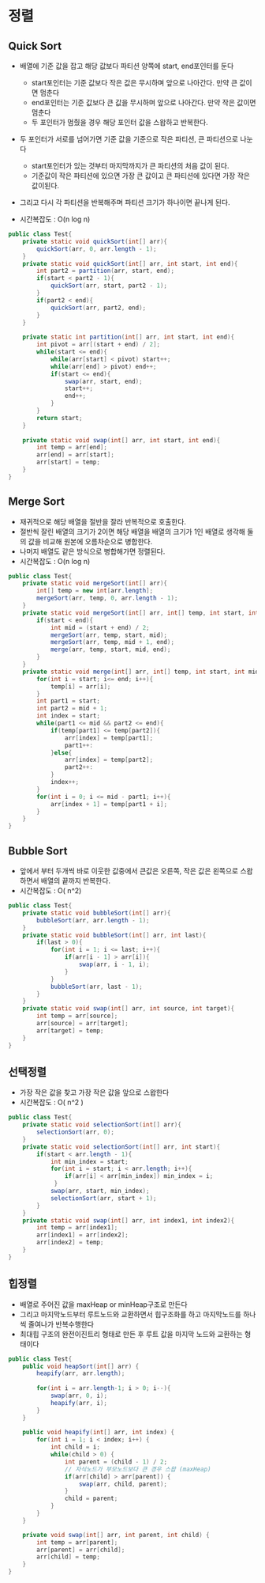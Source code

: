# 정렬

## Quick Sort

- 배열에 기준 값을 잡고 해당 값보다 파티션 양쪽에 start, end포인터를 둔다
  - start포인터는 기준 값보다 작은 값은 무시하며 앞으로 나아간다. 만약 큰 값이면 멈춘다
  - end포인터는 기준 값보다 큰 값을 무시하며 앞으로 나아간다. 만약 작은 값이면 멈춘다
  - 두 포인터가 멈췄을 경우 해당 포인터 값을 스왑하고 반복한다.

- 두 포인터가 서로를 넘어가면 기준 값을 기준으로 작은 파티션, 큰 파티션으로 나눈다
  - start포인터가 있는 것부터 마지막까지가 큰 파티션의 처음 값이 된다.
  - 기준값이 작은 파티션에 있으면 가장 큰 값이고 큰 파티션에 있다면 가장 작은 값이된다.
- 그리고 다시 각 파티션을 반복해주며 파티션 크기가 하나이면 끝나게 된다.

- 시간복잡도 : O(n log n)

````java
public class Test{
    private static void quickSort(int[] arr){
        quickSort(arr, 0, arr.length - 1);
    }
    private static void quickSort(int[] arr, int start, int end){
        int part2 = partition(arr, start, end);
        if(start < part2 - 1){
            quickSort(arr, start, part2 - 1);
        }
        if(part2 < end){
            quickSort(arr, part2, end);
        }
    }
    
    private static int partition(int[] arr, int start, int end){
        int pivot = arr[(start + end) / 2];
        while(start <= end){
            while(arr[start] < pivot) start++;
            while(arr[end] > pivot) end++;
			if(start <= end){
                swap(arr, start, end);
                start++;
                end++;
            }
        }
        return start;
    }
    
    private static void swap(int[] arr, int start, int end){
        int temp = arr[end];
        arr[end] = arr[start];
        arr[start] = temp;
    }
}
````

## Merge Sort

- 재귀적으로 해당 배열을 절반을 잘라 반복적으로 호출한다.
- 절반씩 잘린 배열의 크기가 2이면 해당 배열을 배열의 크기가 1인 배열로 생각해 둘의 값을 비교해 원본에 오름차순으로 병합한다.
- 나머지 배열도 같은 방식으로 병합해가면 정렬된다.
- 시간복잡도 : O(n log n)

```java
public class Test{
    private static void mergeSort(int[] arr){
        int[] temp = new int[arr.length];
        mergeSort(arr, temp, 0, arr.length - 1);
    }
    private static void mergeSort(int[] arr, int[] temp, int start, int end){
        if(start < end){
            int mid = (start + end) / 2;
            mergeSort(arr, temp, start, mid);
            mergeSort(arr, temp, mid + 1, end);
            merge(arr, temp, start, mid, end);
        }
    }
    private static void merge(int[] arr, int[] temp, int start, int mid, int end){
        for(int i = start; i<= end; i++){
            temp[i] = arr[i];
        }
        int part1 = start;
        int part2 = mid + 1;
        int index = start;
        while(part1 <= mid && part2 <= end){
            if(temp[part1] <= temp[part2]){
                arr[index] = temp[part1];
                part1++:
            }else{
                arr[index] = temp[part2];
                part2++:
            }
            index++;
        }
        for(int i = 0; i <= mid - part1; i++){
            arr[index + 1] = temp[part1 + i];
        }
    }
}
```

## Bubble Sort

- 앞에서 부터 두개씩 바로 이웃한 값중에서 큰값은 오른쪽, 작은 값은 왼쪽으로 스왑하면서 배열의 끝까지 반복한다.
- 시간복잡도 : O( n^2)

```java
public class Test{
    private static void bubbleSort(int[] arr){
        bubbleSort(arr, arr.length - 1);
    }
    private static void bubbleSort(int[] arr, int last){
        if(last > 0){
            for(int i = 1; i <= last; i++){
                if(arr[i - 1] > arr[i]){
                    swap(arr, i - 1, i);
                }
            }
            bubbleSort(arr, last - 1);
        }
    }
    private static void swap(int[] arr, int source, int target){
        int temp = arr[source];
        arr[source] = arr[target];
        arr[target] = temp;
    }
}
```

## 선택정렬

- 가장 작은 값을 찾고 가장 작은 값을 앞으로 스왑한다
- 시간복잡도 : O( n^2 )

```java
public class Test{
    private static void selectionSort(int[] arr){
        selectionSort(arr, 0);
    }
    private static void selectionSort(int[] arr, int start){
        if(start < arr.length - 1){
            int min_index = start;
            for(int i = start; i < arr.length; i++){
                if(arr[i] < arr[min_index]) min_index = i;
             }
            swap(arr, start, min_index);
            selectionSort(arr, start + 1);
        }
    }
    private static void swap(int[] arr, int index1, int index2){
        int temp = arr[index1];
        arr[index1] = arr[index2];
        arr[index2] = temp;
    }
}
```

## 힙정렬

- 배열로 주어진 값을 maxHeap or minHeap구조로 만든다
- 그리고 마지막노드부터 루트노드와 교환하면서 힙구조화를 하고 마지막노드를 하나씩 줄여나가 반복수행한다
- 최대힙 구조의 완전이진트리 형태로 만든 후 루트 값을 마지막 노드와 교환하는 형태이다

```java
public class Test{
    public void heapSort(int[] arr) {
		heapify(arr, arr.length);
        
		for(int i = arr.length-1; i > 0; i--){
			swap(arr, 0, i);
			heapify(arr, i);
		}
	}
	 
	public void heapify(int[] arr, int index) {
		for(int i = 1; i < index; i++) {
			int child = i;
			while(child > 0) {
				int parent = (child - 1) / 2;
                // 자식노드가 부모노드보다 큰 경우 스왑 (maxHeap)
				if(arr[child] > arr[parent]) {
					swap(arr, child, parent);
				}
				child = parent;
			}
		}
	}

	private void swap(int[] arr, int parent, int child) {
		int temp = arr[parent];
		arr[parent] = arr[child];
		arr[child] = temp;
	}
}
```

